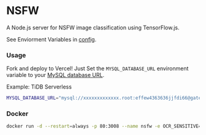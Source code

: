 # NSFW

A Node.js server for NSFW image classification using TensorFlow.js.

See Enviorment Variables in [config](./config.ts).

### Usage

Fork and deploy to Vercel! Just Set the `MYSQL_DATABASE_URL` environment variable to your [MySQL database URL](https://www.prisma.io/docs/concepts/database-connectors/mysql).

Example: TiDB Serverless

```bash
MYSQL_DATABASE_URL="mysql://xxxxxxxxxxxxx.root:effew4363636jjfdi66@gateway01.ap-northeast-1.prod.aws.tidbcloud.com:4000/NSFW_SERVERLESS?sslaccept=strict"
```

### Docker

```bash
docker run -d --restart=always -p 80:3008 --name nsfw -e OCR_SENSITIVE="true" -e MYSQL_DATABASE_URL="mysql://xxxx" lychee0/nsfw
```
